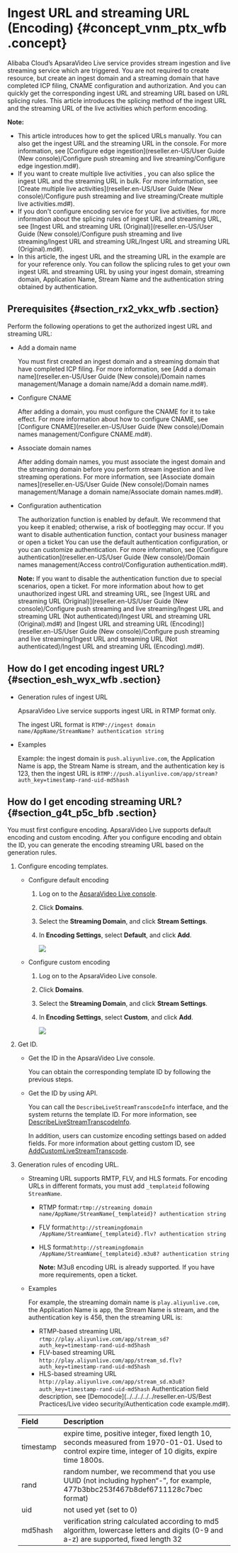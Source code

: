 # Ingest URL and streaming URL \(Encoding\) {#concept_vnm_ptx_wfb .concept}

Alibaba Cloud’s ApsaraVideo Live service provides stream ingestion and live streaming service which are triggered. You are not required to create resource, but create an ingest domain and a streaming domain that have completed ICP filing, CNAME configuration and authorization. And you can quickly get the corresponding ingest URL and streaming URL based on URL splicing rules. This article introduces the splicing method of the ingest URL and the streaming URL of the live activities which perform encoding.

**Note:** 

-   This article introduces how to get the spliced URLs manually. You can also get the ingest URL and the streaming URL in the console. For more information, see [Configure edge ingestion](reseller.en-US/User Guide (New console)/Configure push streaming and live streaming/Configure edge ingestion.md#).
-   If you want to create multiple live activities , you can also splice the ingest URL and the streaming URL in bulk. For more information, see [Create multiple live activities](reseller.en-US/User Guide (New console)/Configure push streaming and live streaming/Create multiple live activities.md#).
-   If you don't configure encoding service for your live activities, for more information about the splicing rules of ingest URL and streaming URL, see [Ingest URL and streaming URL \(Original\)](reseller.en-US/User Guide (New console)/Configure push streaming and live streaming/Ingest URL and streaming URL/Ingest URL and streaming URL (Original).md#).
-   In this article, the ingest URL and the streaming URL in the example are for your reference only. You can follow the splicing rules to get your own ingest URL and streaming URL by using your ingest domain, streaming domain, Application Name, Stream Name and the authentication string obtained by authentication.

## Prerequisites {#section_rx2_vkx_wfb .section}

Perform the following operations to get the authorized ingest URL and streaming URL:

-   Add a domain name

    You must first created an ingest domain and a streaming domain that have completed ICP filing. For more information, see [Add a domain name](reseller.en-US/User Guide (New console)/Domain names management/Manage a domain name/Add a domain name.md#).

-   Configure CNAME

    After adding a domain, you must configure the CNAME for it to take effect. For more information about how to configure CNAME, see [Configure CNAME](reseller.en-US/User Guide (New console)/Domain names management/Configure CNAME.md#).

-   Associate domain names

    After adding domain names, you must associate the ingest domain and the streaming domain before you perform stream ingestion and live streaming operations. For more information, see [Associate domain names](reseller.en-US/User Guide (New console)/Domain names management/Manage a domain name/Associate domain names.md#).

-   Configuration authentication

    The authorization function is enabled by default. We recommend that you keep it enabled; otherwise, a risk of bootlegging may occur. If you want to disable authentication function, contact your business manager or open a ticket You can use the default authentication configuration, or you can customize authentication. For more information, see [Configure authentication](reseller.en-US/User Guide (New console)/Domain names management/Access control/Configuration authentication.md#).

    **Note:** If you want to disable the authentication function due to special scenarios, open a ticket. For more information about how to get unauthorized ingest URL and streaming URL, see [Ingest URL and streaming URL \(Original\)](reseller.en-US/User Guide (New console)/Configure push streaming and live streaming/Ingest URL and streaming URL (Not authenticated)/Ingest URL and streaming URL (Original).md#) and [Ingest URL and streaming URL \(Encoding\)](reseller.en-US/User Guide (New console)/Configure push streaming and live streaming/Ingest URL and streaming URL (Not authenticated)/Ingest URL and streaming URL (Encoding).md#).


## How do I get encoding ingest URL? {#section_esh_wyx_wfb .section}

-   Generation rules of ingest URL

    ApsaraVideo Live service supports ingest URL in RTMP format only.

    The ingest URL format is `RTMP://ingest domain name/AppName/StreamName? authentication string`

-   Examples

    Example: the ingest domain is `push.aliyunlive.com`, the Application Name is app, the Stream Name is stream, and the authentication key is 123, then the ingest URL is `RTMP://push.aliyunlive.com/app/stream? auth_key=timestamp-rand-uid-md5hash`


## How do I get encoding streaming URL? {#section_g4t_p5c_bfb .section}

You must first configure encoding. ApsaraVideo Live supports default encoding and custom encoding. After you configure encoding and obtain the ID, you can generate the encoding streaming URL based on the generation rules.

1.  Configure encoding templates.
    -   Configure default encoding
        1.  Log on to the [ApsaraVideo Live console](https://partners-intl.aliyun.com/login-required#/live).
        2.  Click **Domains**.
        3.  Select the **Streaming Domain**, and click **Stream Settings**.
        4.  In **Encoding Settings**, select **Default**, and click **Add**.

            ![](http://static-aliyun-doc.oss-cn-hangzhou.aliyuncs.com/assets/img/23686/154780289637638_en-US.png)

    -   Configure custom encoding
        1.  Log on to the ApsaraVideo Live console.
        2.  Click **Domains**.
        3.  Select the **Streaming Domain**, and click **Stream Settings**.
        4.  In **Encoding Settings**, select **Custom**, and click **Add**.

            ![](http://static-aliyun-doc.oss-cn-hangzhou.aliyuncs.com/assets/img/23686/154780289637640_en-US.png)

2.  Get ID.
    -   Get the ID in the ApsaraVideo Live console.

        You can obtain the corresponding template ID by following the previous steps.

    -   Get the ID by using API.

        You can call the `DescribeLiveStreamTranscodeInfo` interface, and the system returns the template ID. For more information, see [DescribeLiveStreamTranscodeInfo](https://www.alibabacloud.com/help/zh/doc-detail/45048.htm?spm=a2c63.p38356.b99.112.786d7e67D5ejMm).

        In addition, users can customize encoding settings based on added fields. For more information about getting custom ID, see [AddCustomLiveStreamTranscode](https://www.alibabacloud.com/help/zh/doc-detail/66944.htm?spm=a2c63.p38356.b99.110.6b2f81477s8SMF).

3.  Generation rules of encoding URL.

    -   Streaming URL supports RMTP, FLV, and HLS formats. For encoding URLs in different formats, you must add `_templateid` following `StreamName`.
        -   RTMP format:`rtmp://streaming domain name/AppName/StreamName{_templateid}? authentication string`
        -   FLV format:`http://streamingdomain /AppName/StreamName{_templateid}.flv? authentication string`
        -   HLS format:`http://streamingdomain /AppName/StreamName{_templateid}.m3u8? authentication string`

            **Note:** M3u8 encoding URL is already supported. If you have more requirements, open a ticket.

    -   Examples

        For example, the streaming domain name is `play.aliyunlive.com`, the Application Name is app, the Stream Name is stream, and the authentication key is 456, then the streaming URL is:

        -   RTMP-based streaming URL `rtmp://play.aliyunlive.com/app/stream_sd? auth_key=timestamp-rand-uid-md5hash`
        -   FLV-based streaming URL `http://play.aliyunlive.com/app/stream_sd.flv? auth_key=timestamp-rand-uid-md5hash`
        -   HLS-based streaming URL `http://play.aliyunlive.com/app/stream_sd.m3u8? auth_key=timestamp-rand-uid-md5hash`
    Authentication field description, see [Democode](../../../../../reseller.en-US/Best Practices/Live video security/Authentication code example.md#).

    |Field|Description|
    |:----|:----------|
    |timestamp|expire time, positive integer, fixed length 10, seconds measured from 1970-01-01. Used to control expire time, integer of 10 digits, expire time 1800s.|
    |rand|random number, we recommend that you use UUID \(not including hyphen“-”, for example, 477b3bbc253f467b8def6711128c7bec format\)|
    |uid|not used yet \(set to 0\)|
    |md5hash|verification string calculated according to md5 algorithm, lowercase letters and digits \(0-9 and a-z\) are supported, fixed length 32|


